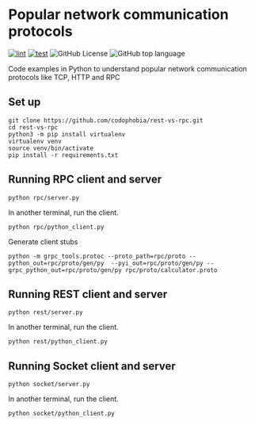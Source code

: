 # Popular network communication protocols

[![lint](https://github.com/codophobia/Network-communication-protocols/actions/workflows/lint.yaml/badge.svg)](https://github.com/codophobia/Network-communication-protocols/actions/workflows/lint.yaml) [![test](https://github.com/codophobia/Network-communication-protocols/actions/workflows/test.yaml/badge.svg)](https://github.com/codophobia/Network-communication-protocols/actions/workflows/test.yaml) ![GitHub License](https://img.shields.io/github/license/codophobia/Network-communication-protocols) ![GitHub top language](https://img.shields.io/github/languages/top/codophobia/Network-communication-protocols)

Code examples in Python to understand popular network communication protocols like TCP, HTTP and RPC

## Set up
```
git clone https://github.com/codophobia/rest-vs-rpc.git
cd rest-vs-rpc
python3 -m pip install virtualenv
virtualenv venv
source venv/bin/activate
pip install -r requirements.txt
```

## Running RPC client and server
```
python rpc/server.py
```
In another terminal, run the client.
```
python rpc/python_client.py
```
Generate client stubs
```
python -m grpc_tools.protoc --proto_path=rpc/proto --python_out=rpc/proto/gen/py  --pyi_out=rpc/proto/gen/py --grpc_python_out=rpc/proto/gen/py rpc/proto/calculator.proto
```

## Running REST client and server
```
python rest/server.py
```
In another terminal, run the client.
```
python rest/python_client.py
```

## Running Socket client and server
```
python socket/server.py
```
In another terminal, run the client.
```
python socket/python_client.py
```




